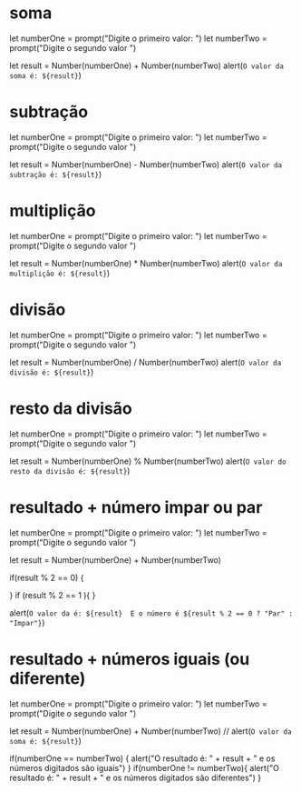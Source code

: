 # soma
let numberOne = prompt("Digite o primeiro valor: ")
let numberTwo = prompt("Digite o segundo valor ")

let result = Number(numberOne) + Number(numberTwo)
alert(`O valor da soma é: ${result}`)

# subtração

let numberOne = prompt("Digite o primeiro valor: ")
let numberTwo = prompt("Digite o segundo valor ")

let result = Number(numberOne) - Number(numberTwo)
alert(`O valor da subtração é: ${result}`)

# multiplição

let numberOne = prompt("Digite o primeiro valor: ")
let numberTwo = prompt("Digite o segundo valor ")

let result = Number(numberOne) * Number(numberTwo)
alert(`O valor da multiplição é: ${result}`)

# divisão

let numberOne = prompt("Digite o primeiro valor: ")
let numberTwo = prompt("Digite o segundo valor ")

let result = Number(numberOne) / Number(numberTwo)
alert(`O valor da divisão é: ${result}`)

# resto da divisão

let numberOne = prompt("Digite o primeiro valor: ")
let numberTwo = prompt("Digite o segundo valor ")

let result = Number(numberOne) % Number(numberTwo)
alert(`O valor do resto da divisão é: ${result}`)

# resultado + número impar ou par

let numberOne = prompt("Digite o primeiro valor: ")
let numberTwo = prompt("Digite o segundo valor ")

let result = Number(numberOne) + Number(numberTwo)

if(result % 2 == 0) { 
  
 } if (result % 2 == 1 ){
    }
  
alert(`O valor da é: ${result} 
E o número é ${result % 2 == 0 ? "Par" : "Impar"}`)

# resultado + números iguais (ou diferente)

let numberOne = prompt("Digite o primeiro valor: ")
let numberTwo = prompt("Digite o segundo valor ")

let result = Number(numberOne) + Number(numberTwo)
// alert(`O valor da soma é: ${result}`)

if(numberOne == numberTwo) { 
  alert("O resultado é: " + result + " e os números digitados são iguais") 
} if(numberOne != numberTwo){
  alert("O resultado é: " + result + " e os números digitados são diferentes")
}